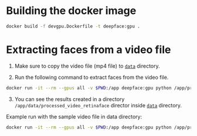 # Building the docker image
```bash
docker build -f devgpu.Dockerfile -t deepface:gpu .
```


# Extracting faces from a video file

1. Make sure to copy the video file (mp4 file) to [`data`](./data/) directory.

2. Run the following command to extract faces from the video file.
```bash
docker run -it --rm --gpus all -v $PWD:/app deepface:gpu python /app/process_video.py --video_path /app/data/<your_video.mp4> --downsampling_rate 1
```

3. You can see the results created in a directory `/app/data/processed_video_retinaface` director inside [`data`](./data/) directory.


Example run with the sample video file in data directory:

```bash
docker run -it --rm --gpus all -v $PWD:/app deepface:gpu python /app/process_video.py --video_path /app/data/first_10_seconds.mp4 --downsampling_rate 2
```

